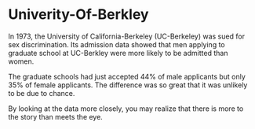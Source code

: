 # Univerity-Of-Berkley
In 1973, the University of California-Berkeley (UC-Berkeley) was sued for sex discrimination. Its admission data showed that men applying to graduate school at UC-Berkley were more likely to be admitted than women.

The graduate schools had just accepted 44% of male applicants but only 35% of female applicants. The difference was so great that it was unlikely to be due to chance.

By looking at the data more closely, you may realize that there is more to the story than meets the eye.
